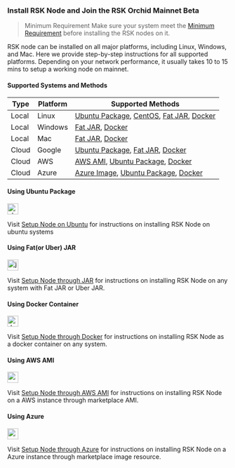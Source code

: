 ### Install RSK Node and Join the RSK Orchid Mainnet Beta

> Minimum Requirement
Make sure your system meet the [Minimum Requirement](http://google.com) before installing the RSK nodes on it.  

RSK node can be installed on all major platforms, including Linux, Windows, and Mac. Here we provide step-by-step instructions for all supported platforms. Depending on your network performance, it usually takes 10 to 15 mins to setup a working node on mainnet.

#### Supported Systems and Methods
|  Type |  Platform | Supported Methods |
|---|---|---|
|  Local |  Linux |  [Ubuntu Package](), [CentOS](), [Fat JAR](), [Docker]() |
|  Local |  Windows | [Fat JAR](), [Docker]()   |
|  Local |  Mac |  [Fat JAR](), [Docker]()  |
|  Cloud |  Google |  [Ubuntu Package](), [Fat JAR](), [Docker]()  |
|  Cloud |  AWS |  [AWS AMI](), [Ubuntu Package](), [Docker]()  |
|  Cloud | Azure  |  [Azure Image](), [Ubuntu Package](), [Docker]()  |


#### Using Ubuntu Package
<img height="25px" src="https://assets.ubuntu.com/v1/29985a98-ubuntu-logo32.png" alt="ubuntu logo"/>

Visit [Setup Node on Ubuntu]() for instructions on installing RSK Node on ubuntu systems


#### Using Fat(or Uber) JAR
<img height="25px" src="https://www.pngkey.com/png/detail/264-2646582_logo-transparent-background-java.png" alt="java logo"/>

Visit [Setup Node through JAR]() for instructions on installing RSK Node on any system with Fat JAR or Uber JAR.


#### Using Docker Container
<img height="25px" src="https://goto.docker.com/rs/929-FJL-178/images/Docker%20Horizontal%20Large.png" alt="docker logo"/>

Visit [Setup Node through Docker]() for instructions on installing RSK Node as a docker container on any system.


#### Using AWS AMI
<img height="25px" src="https://kopano.com/wp-content/uploads/2018/04/AWSCloud.png" alt="aws logo"/>

Visit [Setup Node through AWS AMI]() for instructions on installing RSK Node on a AWS instance through marketplace AMI.


#### Using Azure
<img height="25px" src="https://scaidata.com/assets/img/scaidata_business_intelligence_azure_marketplace_azure_cloud1.png.png" alt="azure logo"/>

Visit [Setup Node through Azure]() for instructions on installing RSK Node on a Azure instance through marketplace image resource.